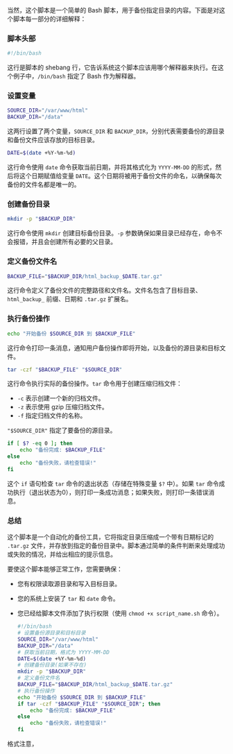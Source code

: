 当然，这个脚本是一个简单的 Bash 脚本，用于备份指定目录的内容。下面是对这个脚本每一部分的详细解释：

### 脚本头部

```bash
#!/bin/bash
```
这行是脚本的 shebang 行，它告诉系统这个脚本应该用哪个解释器来执行。在这个例子中，`/bin/bash` 指定了 Bash 作为解释器。

### 设置变量

```bash
SOURCE_DIR="/var/www/html"
BACKUP_DIR="/data"
```
这两行设置了两个变量，`SOURCE_DIR` 和 `BACKUP_DIR`，分别代表需要备份的源目录和备份文件应该存放的目标目录。

```bash
DATE=$(date +%Y-%m-%d)
```
这行命令使用 `date` 命令获取当前日期，并将其格式化为 `YYYY-MM-DD` 的形式，然后将这个日期赋值给变量 `DATE`。这个日期将被用于备份文件的命名，以确保每次备份的文件名都是唯一的。

### 创建备份目录

```bash
mkdir -p "$BACKUP_DIR"
```
这行命令使用 `mkdir` 创建目标备份目录。`-p` 参数确保如果目录已经存在，命令不会报错，并且会创建所有必要的父目录。

### 定义备份文件名

```bash
BACKUP_FILE="$BACKUP_DIR/html_backup_$DATE.tar.gz"
```
这行命令定义了备份文件的完整路径和文件名。文件名包含了目标目录、`html_backup_` 前缀、日期和 `.tar.gz` 扩展名。

### 执行备份操作

```bash
echo "开始备份 $SOURCE_DIR 到 $BACKUP_FILE"
```
这行命令打印一条消息，通知用户备份操作即将开始，以及备份的源目录和目标文件。

```bash
tar -czf "$BACKUP_FILE" "$SOURCE_DIR"
```
这行命令执行实际的备份操作。`tar` 命令用于创建压缩归档文件：
- `-c` 表示创建一个新的归档文件。
- `-z` 表示使用 gzip 压缩归档文件。
- `-f` 指定归档文件的名称。

`"$SOURCE_DIR"` 指定了要备份的源目录。

```bash
if [ $? -eq 0 ]; then
    echo "备份完成: $BACKUP_FILE"
else
    echo "备份失败，请检查错误!"
fi
```
这个 `if` 语句检查 `tar` 命令的退出状态（存储在特殊变量 `$?` 中）。如果 `tar` 命令成功执行（退出状态为0），则打印一条成功消息；如果失败，则打印一条错误消息。

### 总结

这个脚本是一个自动化的备份工具，它将指定目录压缩成一个带有日期标记的 `.tar.gz` 文件，并存放到指定的备份目录中。脚本通过简单的条件判断来处理成功或失败的情况，并给出相应的提示信息。

要使这个脚本能够正常工作，您需要确保：
- 您有权限读取源目录和写入目标目录。

- 您的系统上安装了 `tar` 和 `date` 命令。

- 您已经给脚本文件添加了执行权限（使用 `chmod +x script_name.sh` 命令）。

  ```bash
  #!/bin/bash
  # 设置备份源目录和目标目录
  SOURCE_DIR="/var/www/html"
  BACKUP_DIR="/data"
  # 获取当前日期，格式为 YYYY-MM-DD
  DATE=$(date +%Y-%m-%d)
  # 创建备份目录(如果不存在)
  mkdir -p "$BACKUP_DIR"
  # 定义备份文件名
  BACKUP_FILE="$BACKUP_DIR/html_backup_$DATE.tar.gz"
  # 执行备份操作
  echo "开始备份 $SOURCE_DIR 到 $BACKUP_FILE"
  if tar -czf "$BACKUP_FILE" "$SOURCE_DIR"; then
      echo "备份完成: $BACKUP_FILE"
  else
      echo "备份失败，请检查错误!"
  fi
  ```

  

格式注意，